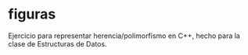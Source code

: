 # figuras
Ejercicio para representar herencia/polimorfismo en C++, hecho para la clase de Estructuras de Datos.

